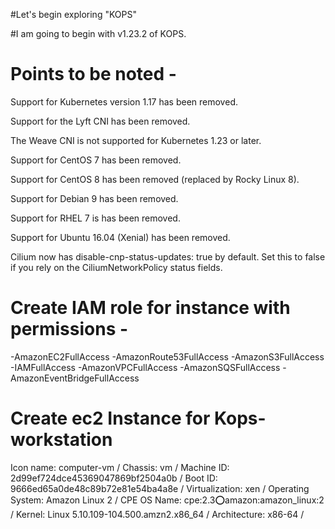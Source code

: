 #Let's begin exploring "KOPS"


#I am going to begin with v1.23.2 of KOPS.

# Points to be noted - 
Support for Kubernetes version 1.17 has been removed.

Support for the Lyft CNI has been removed.

The Weave CNI is not supported for Kubernetes 1.23 or later.

Support for CentOS 7 has been removed.

Support for CentOS 8 has been removed (replaced by Rocky Linux 8).

Support for Debian 9 has been removed.

Support for RHEL 7 is has been removed.

Support for Ubuntu 16.04 (Xenial) has been removed.

Cilium now has disable-cnp-status-updates: true by default. Set this to false if you rely on the CiliumNetworkPolicy status fields.


# Create IAM role for instance with permissions -
  -AmazonEC2FullAccess
  -AmazonRoute53FullAccess
  -AmazonS3FullAccess
  -IAMFullAccess
  -AmazonVPCFullAccess
  -AmazonSQSFullAccess
  -AmazonEventBridgeFullAccess


# Create ec2 Instance for Kops-workstation
  Icon name: computer-vm /
           Chassis: vm /
        Machine ID: 2d99ef724dce45369047869bf2504a0b /
           Boot ID: 9666ed65a0de48c89b72e81e54ba4a8e /
    Virtualization: xen /
  Operating System: Amazon Linux 2 /
       CPE OS Name: cpe:2.3:o:amazon:amazon_linux:2 /
            Kernel: Linux 5.10.109-104.500.amzn2.x86_64 /
      Architecture: x86-64 /
  
  




